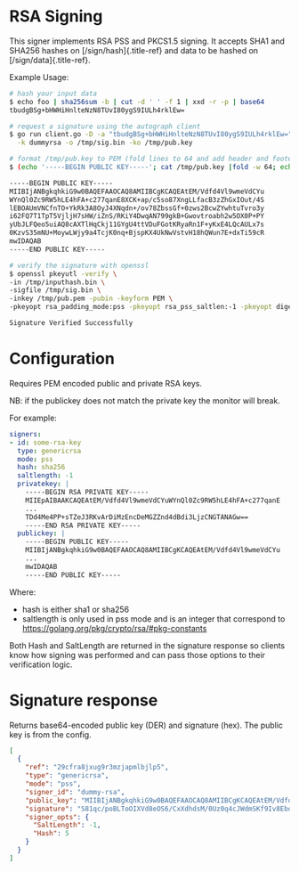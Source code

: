 # RSA Signing

This signer implements RSA PSS and PKCS1.5 signing. It accepts SHA1 and
SHA256 hashes on [/sign/hash]{.title-ref} and data to be hashed on
[/sign/data]{.title-ref}.

Example Usage:

``` bash
# hash your input data
$ echo foo | sha256sum -b | cut -d ' ' -f 1 | xxd -r -p | base64
tbudgBSg+bHWHiHnlteNzN8TUvI80ygS9IULh4rklEw=

# request a signature using the autograph client
$ go run client.go -D -a "tbudgBSg+bHWHiHnlteNzN8TUvI80ygS9IULh4rklEw=" \
  -k dummyrsa -o /tmp/sig.bin -ko /tmp/pub.key

# format /tmp/pub.key to PEM (fold lines to 64 and add header and footer)
$ (echo '-----BEGIN PUBLIC KEY-----'; cat /tmp/pub.key |fold -w 64; echo;echo '-----END PUBLIC KEY-----') > /tmp/pub.pem

-----BEGIN PUBLIC KEY-----
MIIBIjANBgkqhkiG9w0BAQEFAAOCAQ8AMIIBCgKCAQEAtEM/Vdfd4Vl9wmeVdCYu
WYnQl0Zc9RW5hLE4hFA+c277qanE8XCK+ap/c5so87XngLLfacB3zZhGxIOut/4S
lEBOAUmVNCfnTO+YkRk3A8OyJ4XNqdn+/ov78ZbssGf+0zws2BcwZYwhtuTvro3y
i62FQ7T1TpT5VjljH7sHW/iZnS/RKiY4DwqAN799gkB+Gwovtroabh2w5OX0P+PY
yUbJLFQeo5uiAQ8cAXTlHqCkj11GYgU4ttVDuFGotKRyaRn1F+yKxE4LQcAULx7s
0KzvS35mNU+MoywLWjy9a4TcjK0nq+BjspKX4UkNwVstvH18hQWun7E+dxTi59cR
mwIDAQAB
-----END PUBLIC KEY-----

# verify the signature with openssl
$ openssl pkeyutl -verify \
-in /tmp/inputhash.bin \
-sigfile /tmp/sig.bin \
-inkey /tmp/pub.pem -pubin -keyform PEM \
-pkeyopt rsa_padding_mode:pss -pkeyopt rsa_pss_saltlen:-1 -pkeyopt digest:sha1

Signature Verified Successfully
```

# Configuration

Requires PEM encoded public and private RSA keys.

NB: if the publickey does not match the private key the monitor will
break.

For example:

``` yaml
signers:
- id: some-rsa-key
  type: genericrsa
  mode: pss
  hash: sha256
  saltlength: -1
  privatekey: |
    -----BEGIN RSA PRIVATE KEY-----
    MIIEpAIBAAKCAQEAtEM/Vdfd4Vl9wmeVdCYuWYnQl0Zc9RW5hLE4hFA+c277qanE
    ...
    TDd4Me4PP+sTZeJ3RKvArDiMzEncDeMGZZnd4dBdi3LjzCNGTANAGw==
    -----END RSA PRIVATE KEY-----
  publickey: |
    -----BEGIN PUBLIC KEY-----
    MIIBIjANBgkqhkiG9w0BAQEFAAOCAQ8AMIIBCgKCAQEAtEM/Vdfd4Vl9wmeVdCYu
    ...
    mwIDAQAB
    -----END PUBLIC KEY-----
```

Where:

-   hash is either sha1 or sha256
-   saltlength is only used in pss mode and is an integer that
    correspond to <https://golang.org/pkg/crypto/rsa/#pkg-constants>

Both Hash and SaltLength are returned in the signature response so
clients know how signing was performed and can pass those options to
their verification logic.

# Signature response

Returns base64-encoded public key (DER) and signature (hex). The public
key is from the config.

``` json
[
  {
    "ref": "29cfra8jxug9r3mzjapmlbjlp5",
    "type": "genericrsa",
    "mode": "pss",
    "signer_id": "dummy-rsa",
    "public_key": "MIIBIjANBgkqhkiG9w0BAQEFAAOCAQ8AMIIBCgKCAQEAtEM/Vdfd4Vl9wmeVdCYuWYnQl0Zc9RW5hLE4hFA+c277qanE8XCK+ap/c5so87XngLLfacB3zZhGxIOut/4SlEBOAUmVNCfnTO+YkRk3A8OyJ4XNqdn+/ov78ZbssGf+0zws2BcwZYwhtuTvro3yi62FQ7T1TpT5VjljH7sHW/iZnS/RKiY4DwqAN799gkB+Gwovtroabh2w5OX0P+PYyUbJLFQeo5uiAQ8cAXTlHqCkj11GYgU4ttVDuFGotKRyaRn1F+yKxE4LQcAULx7s0KzvS35mNU+MoywLWjy9a4TcjK0nq+BjspKX4UkNwVstvH18hQWun7E+dxTi59cRmwIDAQAB",
    "signature": "S81qc/poBLToOIXVd8eOS6/CxXdhdsM/0Uz0q4cJWdmSKf9Iv8Eboz94xfuMgl81ybtPrEWDuZRLgY1qr4GxhShwa1Yb7rBtGxyJlseYfstnf24T7B6s4aeW3Zo5lfF2SCONbI0hLSHHyFzPPsnCHxvA2Ji5F+vDeBLpSrXhFn+mn14AGhz6smtU4k/iLPrfhocvBGscZv+7h7PI0vPs3MEckVZeSP8i0CkK4ev1QV88wrIa8estHCbiT4STu5zBHYb0LkkowEyCMW0KrQu5M2HO8yL4SSK9LHNR4WOS8BxBvKIXjmG5bjcH+g0gEK0RFSuJ3sLCNoRETGhRykufJA==",
    "signer_opts": {
      "SaltLength": -1,
      "Hash": 5
    }
  }
]
```
